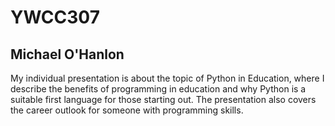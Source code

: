 # YWCC307

## Michael O'Hanlon

My individual presentation is about the topic of 
Python in Education, where I describe the benefits
of programming in education and why Python is a 
suitable first language for those starting out.
The presentation also covers the career outlook
for someone with programming skills.
